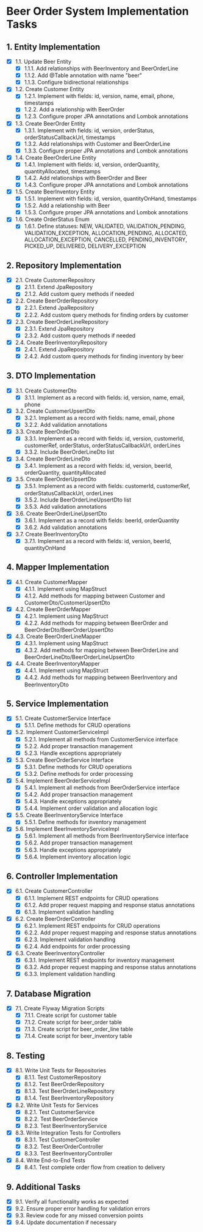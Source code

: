 # Beer Order System Implementation Tasks

## 1. Entity Implementation

- [x] 1.1. Update Beer Entity
   - [x] 1.1.1. Add relationships with BeerInventory and BeerOrderLine
   - [x] 1.1.2. Add @Table annotation with name "beer"
   - [x] 1.1.3. Configure bidirectional relationships

- [x] 1.2. Create Customer Entity
   - [x] 1.2.1. Implement with fields: id, version, name, email, phone, timestamps
   - [x] 1.2.2. Add a relationship with BeerOrder
   - [x] 1.2.3. Configure proper JPA annotations and Lombok annotations

- [x] 1.3. Create BeerOrder Entity
   - [x] 1.3.1. Implement with fields: id, version, orderStatus, orderStatusCallbackUrl, timestamps
   - [x] 1.3.2. Add relationships with Customer and BeerOrderLine
   - [x] 1.3.3. Configure proper JPA annotations and Lombok annotations

- [x] 1.4. Create BeerOrderLine Entity
   - [x] 1.4.1. Implement with fields: id, version, orderQuantity, quantityAllocated, timestamps
   - [x] 1.4.2. Add relationships with BeerOrder and Beer
   - [x] 1.4.3. Configure proper JPA annotations and Lombok annotations

- [x] 1.5. Create BeerInventory Entity
   - [x] 1.5.1. Implement with fields: id, version, quantityOnHand, timestamps
   - [x] 1.5.2. Add a relationship with Beer
   - [x] 1.5.3. Configure proper JPA annotations and Lombok annotations

- [x] 1.6. Create OrderStatus Enum
   - [x] 1.6.1. Define statuses: NEW, VALIDATED, VALIDATION_PENDING, VALIDATION_EXCEPTION, ALLOCATION_PENDING, ALLOCATED, ALLOCATION_EXCEPTION, CANCELLED, PENDING_INVENTORY, PICKED_UP, DELIVERED, DELIVERY_EXCEPTION

## 2. Repository Implementation

- [x] 2.1. Create CustomerRepository
   - [x] 2.1.1. Extend JpaRepository
   - [x] 2.1.2. Add custom query methods if needed

- [x] 2.2. Create BeerOrderRepository
   - [x] 2.2.1. Extend JpaRepository
   - [x] 2.2.2. Add custom query methods for finding orders by customer

- [x] 2.3. Create BeerOrderLineRepository
   - [x] 2.3.1. Extend JpaRepository
   - [x] 2.3.2. Add custom query methods if needed

- [x] 2.4. Create BeerInventoryRepository
   - [x] 2.4.1. Extend JpaRepository
   - [x] 2.4.2. Add custom query methods for finding inventory by beer

## 3. DTO Implementation

- [x] 3.1. Create CustomerDto
   - [x] 3.1.1. Implement as a record with fields: id, version, name, email, phone

- [x] 3.2. Create CustomerUpsertDto
   - [x] 3.2.1. Implement as a record with fields: name, email, phone
   - [x] 3.2.2. Add validation annotations

- [x] 3.3. Create BeerOrderDto
   - [x] 3.3.1. Implement as a record with fields: id, version, customerId, customerRef, orderStatus, orderStatusCallbackUrl, orderLines
   - [x] 3.3.2. Include BeerOrderLineDto list

- [x] 3.4. Create BeerOrderLineDto
   - [x] 3.4.1. Implement as a record with fields: id, version, beerId, orderQuantity, quantityAllocated

- [x] 3.5. Create BeerOrderUpsertDto
   - [x] 3.5.1. Implement as a record with fields: customerId, customerRef, orderStatusCallbackUrl, orderLines
   - [x] 3.5.2. Include BeerOrderLineUpsertDto list
   - [x] 3.5.3. Add validation annotations

- [x] 3.6. Create BeerOrderLineUpsertDto
   - [x] 3.6.1. Implement as a record with fields: beerId, orderQuantity
   - [x] 3.6.2. Add validation annotations

- [x] 3.7. Create BeerInventoryDto
   - [x] 3.7.1. Implement as a record with fields: id, version, beerId, quantityOnHand

## 4. Mapper Implementation

- [x] 4.1. Create CustomerMapper
   - [x] 4.1.1. Implement using MapStruct
   - [x] 4.1.2. Add methods for mapping between Customer and CustomerDto/CustomerUpsertDto

- [x] 4.2. Create BeerOrderMapper
   - [x] 4.2.1. Implement using MapStruct
   - [x] 4.2.2. Add methods for mapping between BeerOrder and BeerOrderDto/BeerOrderUpsertDto

- [x] 4.3. Create BeerOrderLineMapper
   - [x] 4.3.1. Implement using MapStruct
   - [x] 4.3.2. Add methods for mapping between BeerOrderLine and BeerOrderLineDto/BeerOrderLineUpsertDto

- [x] 4.4. Create BeerInventoryMapper
   - [x] 4.4.1. Implement using MapStruct
   - [x] 4.4.2. Add methods for mapping between BeerInventory and BeerInventoryDto

## 5. Service Implementation

- [x] 5.1. Create CustomerService Interface
   - [x] 5.1.1. Define methods for CRUD operations

- [x] 5.2. Implement CustomerServiceImpl
   - [x] 5.2.1. Implement all methods from CustomerService interface
   - [x] 5.2.2. Add proper transaction management
   - [x] 5.2.3. Handle exceptions appropriately

- [x] 5.3. Create BeerOrderService Interface
   - [x] 5.3.1. Define methods for CRUD operations
   - [x] 5.3.2. Define methods for order processing

- [x] 5.4. Implement BeerOrderServiceImpl
   - [x] 5.4.1. Implement all methods from BeerOrderService interface
   - [x] 5.4.2. Add proper transaction management
   - [x] 5.4.3. Handle exceptions appropriately
   - [x] 5.4.4. Implement order validation and allocation logic

- [x] 5.5. Create BeerInventoryService Interface
   - [x] 5.5.1. Define methods for inventory management

- [x] 5.6. Implement BeerInventoryServiceImpl
   - [x] 5.6.1. Implement all methods from BeerInventoryService interface
   - [x] 5.6.2. Add proper transaction management
   - [x] 5.6.3. Handle exceptions appropriately
   - [x] 5.6.4. Implement inventory allocation logic

## 6. Controller Implementation

- [x] 6.1. Create CustomerController
   - [x] 6.1.1. Implement REST endpoints for CRUD operations
   - [x] 6.1.2. Add proper request mapping and response status annotations
   - [x] 6.1.3. Implement validation handling

- [x] 6.2. Create BeerOrderController
   - [x] 6.2.1. Implement REST endpoints for CRUD operations
   - [x] 6.2.2. Add proper request mapping and response status annotations
   - [x] 6.2.3. Implement validation handling
   - [x] 6.2.4. Add endpoints for order processing

- [x] 6.3. Create BeerInventoryController
   - [x] 6.3.1. Implement REST endpoints for inventory management
   - [x] 6.3.2. Add proper request mapping and response status annotations
   - [x] 6.3.3. Implement validation handling

## 7. Database Migration

- [x] 7.1. Create Flyway Migration Scripts
   - [x] 7.1.1. Create script for customer table
   - [x] 7.1.2. Create script for beer_order table
   - [x] 7.1.3. Create script for beer_order_line table
   - [x] 7.1.4. Create script for beer_inventory table

## 8. Testing

- [x] 8.1. Write Unit Tests for Repositories
   - [x] 8.1.1. Test CustomerRepository
   - [x] 8.1.2. Test BeerOrderRepository
   - [x] 8.1.3. Test BeerOrderLineRepository
   - [x] 8.1.4. Test BeerInventoryRepository

- [x] 8.2. Write Unit Tests for Services
   - [x] 8.2.1. Test CustomerService
   - [x] 8.2.2. Test BeerOrderService
   - [x] 8.2.3. Test BeerInventoryService

- [x] 8.3. Write Integration Tests for Controllers
   - [x] 8.3.1. Test CustomerController
   - [x] 8.3.2. Test BeerOrderController
   - [x] 8.3.3. Test BeerInventoryController

- [x] 8.4. Write End-to-End Tests
   - [x] 8.4.1. Test complete order flow from creation to delivery

## 9. Additional Tasks
- [x] 9.1. Verify all functionality works as expected
- [x] 9.2. Ensure proper error handling for validation errors
- [x] 9.3. Review code for any missed conversion points
- [x] 9.4. Update documentation if necessary
